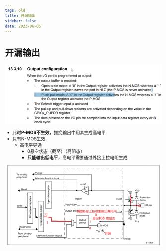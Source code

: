 ```yaml
---
tags: old
title: 开漏输出
sidebar: false
date: 2023-06-06
---
```

# 开漏输出

![](assets/20230606115351646.png)
- 此时**P-MOS不生效**，推挽输出中用其生成高电平
- 只有N-MOS生效
	- 高电平导通
		- 0悬空状态（截至）（高阻态）
		- **只能输出低电平**，高电平需要通过外接上拉电阻生成

![](assets/20230606133828928.png)


